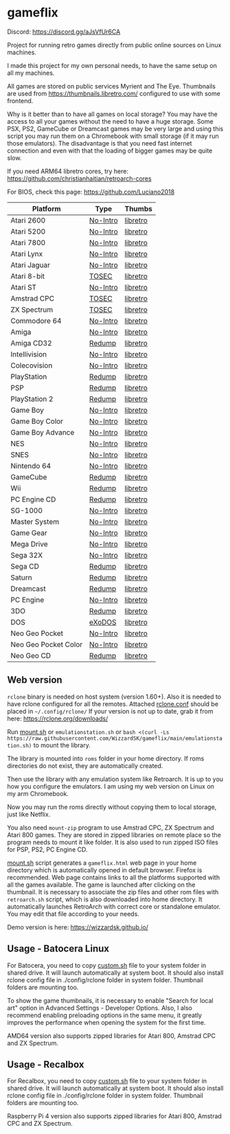 # gameflix
Discord: https://discord.gg/aJsVfUr6CA

Project for running retro games directly from public online sources on Linux machines.

I made this project for my own personal needs, to have the same setup on all my machines.

All games are stored on public services Myrient and The Eye. Thumbnails are used from https://thumbnails.libretro.com/ configured to use with some frontend. 

Why is it better than to have all games on local storage? You may have the access to all your games without the need to have a huge storage. Some PSX, PS2, GameCube or Dreamcast games may be very large and using this script you may run them on a Chromebook with small storage (if it may run those emulators). The disadvantage is that you need fast internet connection and even with that the loading of bigger games may be quite slow.

If you need ARM64 libretro cores, try here: https://github.com/christianhaitian/retroarch-cores

For BIOS, check this page: https://github.com/Luciano2018

| Platform | Type | Thumbs |
| -------- | ---- | ------ |
| Atari 2600 | [No-Intro](https://myrient.erista.me/files/No-Intro/Atari%20-%202600) | [libretro](http://thumbnails.libretro.com/Atari%20-%202600) 
| Atari 5200 | [No-Intro](https://myrient.erista.me/files/No-Intro/Atari%20-%205200) | [libretro](http://thumbnails.libretro.com/Atari%20-%205200) 
| Atari 7800 | [No-Intro](https://myrient.erista.me/files/No-Intro/Atari%20-%207800) | [libretro](http://thumbnails.libretro.com/Atari%20-%207800) 
| Atari Lynx | [No-Intro](https://myrient.erista.me/files/No-Intro/Atari%20-%20Lynx) | [libretro](http://thumbnails.libretro.com/Atari%20-%20Lynx) 
| Atari Jaguar | [No-Intro](https://myrient.erista.me/files/No-Intro/Atari%20-%20Jaguar%20(J64)) | [libretro](http://thumbnails.libretro.com/Atari%20-%20Jaguar) 
| Atari 8-bit | [TOSEC](https://myrient.erista.me/files/TOSEC/Atari/8bit/Games/[XEX]) | [libretro](http://thumbnails.libretro.com/Atari%20-%208-bit)
| Atari ST | [No-Intro](https://myrient.erista.me/files/No-Intro/Atari%20-%20ST) | [libretro](http://thumbnails.libretro.com/Atari%20-%20ST) 
| Amstrad CPC | [TOSEC](https://myrient.erista.me/files/TOSEC/Amstrad/CPC/Games/[DSK]) | [libretro](http://thumbnails.libretro.com/Amstrad%20-%20CPC)
| ZX Spectrum | [TOSEC](https://myrient.erista.me/files/TOSEC/Sinclair/ZX%20Spectrum/Games/[DSK]) | [libretro](http://thumbnails.libretro.com/Sinclair%20-%20ZX%20Spectrum)
| Commodore 64 | [No-Intro](https://myrient.erista.me/files/No-Intro/Commodore%20-%20Commodore%2064) | [libretro](http://thumbnails.libretro.com/Commodore%20-%2064) 
| Amiga  | [No-Intro](https://myrient.erista.me/files/No-Intro/Commodore%20-%20Amiga) | [libretro](http://thumbnails.libretro.com/Commodore%20-%20Amiga) 
| Amiga CD32 | [Redump](https://myrient.erista.me/files/Redump/Commodore%20-%20Amiga%20CD32) | [libretro](https://thumbnails.libretro.com/Commodore%20-%20CD32) 
| Intellivision  | [No-Intro](https://myrient.erista.me/files/No-Intro/Mattel%20-%20Intellivision) | [libretro](http://thumbnails.libretro.com/Mattel%20-%20Intellivision) 
| Colecovision | [No-Intro](https://myrient.erista.me/files/No-Intro/Coleco%20-%20ColecoVision) | [libretro](http://thumbnails.libretro.com/Coleco%20-%20ColecoVision) 
| PlayStation  | [Redump](https://myrient.erista.me/files/Redump/Sony%20-%20PlayStation) | [libretro](http://thumbnails.libretro.com/Sony%20-%20PlayStation)
| PSP | [Redump](https://myrient.erista.me/files/Redump/Sony%20-%20PlayStation%20Portable) | [libretro](http://thumbnails.libretro.com/Sony%20-%20PlayStation%20Portable)
| PlayStation 2 | [Redump](https://myrient.erista.me/files/Redump/Sony%20-%20PlayStation%202) | [libretro](http://thumbnails.libretro.com/Sony%20-%20PlayStation%202)
| Game Boy | [No-Intro](https://myrient.erista.me/files/No-Intro/Nintendo%20-%20Game%20Boy) | [libretro](http://thumbnails.libretro.com/Nintendo%20-%20Game%20Boy)
| Game Boy Color | [No-Intro](https://myrient.erista.me/files/No-Intro/Nintendo%20-%20Game%20Boy%20Color) | [libretro](http://thumbnails.libretro.com/Nintendo%20-%20Game%20Boy%20Color)
| Game Boy Advance | [No-Intro](https://myrient.erista.me/files/No-Intro/Nintendo%20-%20Game%20Boy%20Advance) | [libretro](https://thumbnails.libretro.com/Nintendo%20-%20Game%20Boy%20Advance)
| NES | [No-Intro](https://myrient.erista.me/files/No-Intro/Nintendo%20-%20Nintendo%20Entertainment%20System%20(Headered)) | [libretro](http://thumbnails.libretro.com/Nintendo%20-%20Nintendo%20Entertainment%20System)
| SNES | [No-Intro](https://myrient.erista.me/files/No-Intro/Nintendo%20-%20Super%20Nintendo%20Entertainment%20System) | [libretro](http://thumbnails.libretro.com/Nintendo%20-%20Super%20Nintendo%20Entertainment%20System) 
| Nintendo 64 | [No-Intro](https://myrient.erista.me/files/No-Intro/Nintendo%20-%20Nintendo%2064%20(ByteSwapped)) | [libretro](http://thumbnails.libretro.com/Nintendo%20-%20Nintendo%2064)
| GameCube | [Redump](https://myrient.erista.me/files/Redump/Nintendo%20-%20GameCube%20-%20NKit%20RVZ%20[zstd-19-128k]) | [libretro](http://thumbnails.libretro.com/Nintendo%20-%20GameCube)
| Wii | [Redump](https://myrient.erista.me/files/Redump/Nintendo%20-%20Wii%20-%20NKit%20RVZ%20[zstd-19-128k]) | [libretro](http://thumbnails.libretro.com/Nintendo%20-%20Wii)
| PC Engine CD | [Redump](https://myrient.erista.me/files/Redump/NEC%20-%20PC%20Engine%20CD%20&%20TurboGrafx%20CD) | [libretro](http://thumbnails.libretro.com/NEC%20-%20PC%20Engine%20CD%20-%20TurboGrafx-CD)
| SG-1000 | [No-Intro](https://myrient.erista.me/files/No-Intro/Sega%20-%20SG-1000) | [libretro](http://thumbnails.libretro.com/Sega%20-%20SG-1000)
| Master System | [No-Intro](https://myrient.erista.me/files/No-Intro/Sega%20-%20Master%20System%20-%20Mark%20III) | [libretro](http://thumbnails.libretro.com/Sega%20-%20Master%20System%20-%20Mark%20III)
| Game Gear | [No-Intro](https://myrient.erista.me/files/No-Intro/Sega%20-%20Game%20Gear) | [libretro](http://thumbnails.libretro.com/Sega%20-%20Game%20Gear)
| Mega Drive | [No-Intro](https://myrient.erista.me/files/No-Intro/Sega%20-%20Mega%20Drive%20-%20Genesis) | [libretro](http://thumbnails.libretro.com/Sega%20-%20Mega%20Drive%20-%20Genesis)
| Sega 32X | [No-Intro](https://myrient.erista.me/files/No-Intro/Sega%20-%2032X) | [libretro](http://thumbnails.libretro.com/Sega%20-%2032X)
| Sega CD  | [Redump](https://myrient.erista.me/files/Redump/Sega%20-%20Mega%20CD%20&%20Sega%20CD) | [libretro](http://thumbnails.libretro.com/Sega%20-%20Mega-CD%20-%20Sega%20CD)
| Saturn | [Redump](https://myrient.erista.me/files/Redump/Sega%20-%20Saturn) | [libretro](http://thumbnails.libretro.com/Sega%20-%20Saturn)
| Dreamcast |  [Redump](https://myrient.erista.me/files/Redump/Sega%20-%20Dreamcast) | [libretro](http://thumbnails.libretro.com/Sega%20-%20Dreamcast)
| PC Engine | [No-Intro](https://myrient.erista.me/files/No-Intro/NEC%20-%20PC%20Engine%20-%20TurboGrafx-16) | [libretro](http://thumbnails.libretro.com/NEC%20-%20PC%20Engine%20-%20TurboGrafx%2016)
| 3DO | [Redump](https://myrient.erista.me/files/Redump/Panasonic%20-%203DO%20Interactive%20Multiplayer) | [libretro](http://thumbnails.libretro.com/The%203DO%20Company%20-%203D)
| DOS | [eXoDOS](https://the-eye.eu/public/Games/eXo/eXoDOS_v5/eXo/eXoDOS) | [libretro](http://thumbnails.libretro.com/DOS)
| Neo Geo Pocket | [No-Intro](https://myrient.erista.me/files/No-Intro/SNK%20-%20NeoGeo%20Pocket) | [libretro](https://thumbnails.libretro.com/SNK%20-%20Neo%20Geo%20Pocket)
| Neo Geo Pocket Color | [No-Intro](https://myrient.erista.me/files/No-Intro/SNK%20-%20NeoGeo%20Pocket%20Color) | [libretro](https://thumbnails.libretro.com/SNK%20-%20Neo%20Geo%20Pocket%20Color)
| Neo Geo CD | [Redump](https://myrient.erista.me/files/Redump/SNK%20-%20Neo%20Geo%20CD) | [libretro](https://thumbnails.libretro.com/SNK%20-%20Neo%20Geo%20CD)

## Web version
`rclone` binary is needed on host system (version 1.60+). Also it is needed to have rclone configured for all the remotes. Attached [rclone.conf](/.config/rclone/rclone.conf) should be placed in `~/.config/rclone/` If your version is not up to date, grab it from here: https://rclone.org/downloads/

Run [mount.sh](mount.sh) or `emulationstation.sh` or `bash <(curl -Ls https://raw.githubusercontent.com/WizzardSK/gameflix/main/emulationstation.sh)` to mount the library.

The library is mounted into `roms` folder in your home directory. If roms directories do not exist, they are automatically created.

Then use the library with any emulation system like Retroarch. It is up to you how you configure the emulators. I am using my web version on Linux on my arm Chromebook.

Now you may run the roms directly without copying them to local storage, just like Netflix. 

You also need `mount-zip` program to use Amstrad CPC, ZX Spectrum and Atari 800 games. They are stored in zipped libraries on remote place so the program needs to mount it like folder. It is also used to run zipped ISO files for PSP, PS2, PC Engine CD.

[mount.sh](mount.sh) script generates a `gameflix.html` web page in your home directory which is automatically opened in default browser. Firefox is recommended. Web page contains links to all the platforms supported with all the games available. The game is launched after clicking on the thumbnail. It is necessary to associate the zip files and other rom files with `retroarch.sh` script, which is also downloaded into home directory. It automatically launches RetroArch with correct core or standalone emulator. You may edit that file according to your needs.

Demo version is here: https://wizzardsk.github.io/

## Usage - Batocera Linux
For Batocera, you need to copy [custom.sh](batocera/share/system/custom.sh) file to your system folder in shared drive. It will launch automatically at system boot. It should also install rclone config file in ./config/rclone folder in system folder. Thumbnail folders are mounting too.

To show the game thumbnails, it is necessary to enable "Search for local art" option in Advanced Settings - Developer Options. Also, I also recommend enabling preloading options in the same menu, it greatly improves the performance when opening the system for the first time.

AMD64 version also supports zipped libraries for Atari 800, Amstrad CPC and ZX Spectrum.

## Usage - Recalbox
For Recalbox, you need to copy [custom.sh](recalbox/share/system/custom.sh) file to your system folder in shared drive. It will launch automatically at system boot. It should also install rclone config file in ./config/rclone folder in system folder. Thumbnail folders are mounting too.

Raspberry Pi 4 version also supports zipped libraries for Atari 800, Amstrad CPC and ZX Spectrum.

